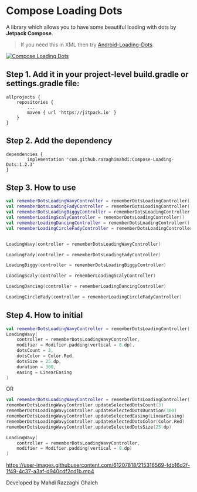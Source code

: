 # Compose Loading Dots

A library which allows you to have some beautiful loading with dots by **Jetpack Compose**.

> If you need this in XML then try [Android-Loading-Dots](https://github.com/razaghimahdi/Android-Loading-Dots).


[![Compose Loading Dots](https://jitpack.io/v/razaghimahdi/Compose-Loading-Dots.svg)](https://jitpack.io/#razaghimahdi/Compose-Loading-Dots)

## Step 1. Add it in your project-level build.gradle or settings.gradle file:

	allprojects {
		repositories {
			...
			maven { url 'https://jitpack.io' }
		}
	}

## Step 2. Add the dependency

	dependencies {
	        implementation 'com.github.razaghimahdi:Compose-Loading-Dots:1.2.3'
	} 

## Step 3. How to use

```kotlin
val rememberDotsLoadingWavyController = rememberDotsLoadingController()
val rememberDotsLoadingFadyController = rememberDotsLoadingController()
val rememberDotsLoadingBiggyController = rememberDotsLoadingController()
val rememberLoadingScalyController = rememberDotsLoadingController()
val rememberLoadingDancingController = rememberDotsLoadingController()
val rememberLoadingCircleFadyController = rememberDotsLoadingController()


LoadingWavy(controller = rememberDotsLoadingWavyController)

LoadingFady(controller = rememberDotsLoadingFadyController)

LoadingBiggy(controller = rememberDotsLoadingBiggyController)

LoadingScaly(controller = rememberLoadingScalyController)

LoadingDancing(controller = rememberLoadingDancingController)

LoadingCircleFady(controller = rememberLoadingCircleFadyController)
```

## Step 4. How to initial

```kotlin
val rememberDotsLoadingWavyController = rememberDotsLoadingController()
LoadingWavy(
    controller = rememberDotsLoadingWavyController,
    modifier = Modifier.padding(vertical = 8.dp),
    dotsCount = 3,
    dotsColor = Color.Red,
    dotsSize = 25.dp,
    duration = 300,
    easing = LinearEasing
)
```

OR

```Kotlin
val rememberDotsLoadingWavyController = rememberDotsLoadingController()
rememberDotsLoadingWavyController.updateSelectedDotsCount(3)
rememberDotsLoadingWavyController.updateSelectedDotsDuration(300)
rememberDotsLoadingWavyController.updateSelectedEasing(LinearEasing)
rememberDotsLoadingWavyController.updateSelectedDotsColor(Color.Red)
rememberDotsLoadingWavyController.updateSelectedDotsSize(25.dp)

LoadingWavy(
    controller = rememberDotsLoadingWavyController,
    modifier = Modifier.padding(vertical = 8.dp)
)
```

https://user-images.githubusercontent.com/61207818/215316569-fdb16d2f-1f49-4c37-a3af-d940cdf2cd1b.mp4

Developed by Mahdi Razzaghi Ghaleh
